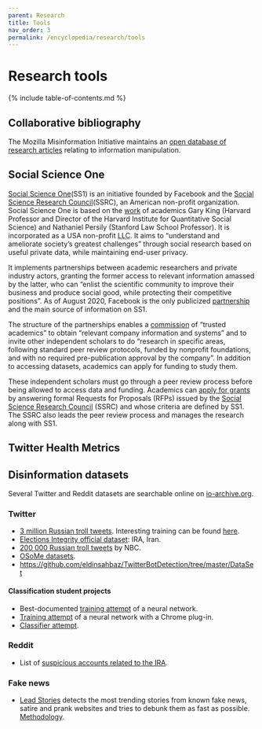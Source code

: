 ```yaml
---
parent: Research
title: Tools
nav_order: 3
permalink: /encyclopedia/research/tools
---
```


# Research tools

{% include table-of-contents.md %}

## Collaborative bibliography

The Mozilla Misinformation Initiative maintains an [open database of research articles](https://airtable.com/universe/expPeddCpX0wOeNNE/misinformation-research?explore=true) relating to information manipulation.


## Social Science One

[Social Science One](https://socialscience.one/)(SS1) is an initiative founded by Facebook and the [Social Science Research Council](https://www.ssrc.org/)(SSRC), an American non-profit organization. Social Science One is based on the [work](http://garyking.org/partnerships) of academics Gary King (Harvard Professor and Director of the Harvard Institute for Quantitative Social Science) and Nathaniel Persily (Stanford Law School Professor). It is incorporated as a USA non-profit <abbr title="Limited Liability Company">LLC</abbr>. It aims to “understand and ameliorate society’s greatest challenges” through social research based on useful private data, while maintaining end-user privacy.

It implements partnerships between academic researchers and private industry actors, granting the former access to relevant information amassed by the latter, who can “enlist the scientific community to improve their business and produce social good, while protecting their competitive positions”. As of August 2020, Facebook is the only publicized [partnership](https://socialscience.one/our-facebook-partnership) and the main source of information on SS1.

The structure of the partnerships enables a [commission](https://socialscience.one/faq/whats-commission) of “trusted academics” to obtain “relevant company information and systems” and to invite other independent scholars to do “research in specific areas, following standard peer review protocols, funded by nonprofit foundations, and with no required pre-publication approval by the company”. In addition to accessing datasets, academics can apply for funding to study them.

These independent scholars must go through a peer review process before being allowed to access data and funding. Academics can [apply for grants](https://socialscience.one/grant-process) by answering formal Requests for Proposals (RFPs) issued by the [Social Science Research Council](https://www.ssrc.org/) (SSRC) and whose criteria are defined by SS1. The SSRC also leads the peer review process and manages the research along with SS1.


## Twitter Health Metrics

<!-- à rédiger -->

## Disinformation datasets

Several Twitter and Reddit datasets are searchable online on [io-archive.org](https://www.io-archive.org/).

### Twitter

- [3 million Russian troll tweets](https://github.com/fivethirtyeight/russian-troll-tweets).
Interesting training can be found [here](https://github.com/warproxxx/Twitter-Bot-or-Not).
- [Elections Integrity official dataset](https://about.twitter.com/en_us/values/elections-integrity.html#data): IRA, Iran.
- [200 000 Russian troll tweets](https://www.nbcnews.com/tech/social-media/now-available-more-200-000-deleted-russian-troll-tweets-n844731) by NBC.
- [OSoMe datasets](https://botometer.iuni.iu.edu/bot-repository/datasets.html).
- https://github.com/eldinsahbaz/TwitterBotDetection/tree/master/DataSet

#### Classification student projects

- Best-documented [training attempt](https://github.com/Ares513/DetectingTrolls) of a neural network.
- [Training attempt](https://github.com/sid-devic/RuTroll) of a neural network with a Chrome plug-in.
- [Classifier attempt](https://github.com/dylanrandle/troll_classification).


### Reddit

- List of [suspicious accounts related to the IRA](https://www.reddit.com/wiki/suspiciousaccounts).

### Fake news

- [Lead Stories](https://trendolizer-picks.leadstories.com) detects the most trending stories from known fake news, satire and prank websites and tries to debunk them as fast as possible. [Methodology](https://leadstories.com/how-we-work.html).
